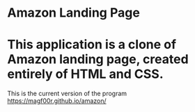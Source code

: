 ﻿# Amazon Landing Page
# This application is a clone of Amazon landing page, created entirely of HTML and CSS.
This is the current version of the program https://magf00r.github.io/amazon/
